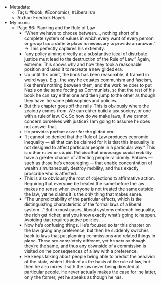 - Metadata:
    - Tags: #book, #Economics, #Liberalism
    - Author: Friedrick Hayek
- My notes:
    - Page 86: Planning and the Rule of Law
        - “When we have to choose between..., nothing short of a complete system of values in which every want of every person or group has a definite place is necessary to provide an answer.” -> This perfectly captures his extremity.
        - “any policy aiming directly at a substantive ideal of distribute justice must lead to the destruction of the Rule of Law.” Again, extreme. This shows why and how they took a reasonable position and used it to recreate a new gilded era.
        - Up until this point, the book has been reasonable, if framed in weird ways. E.g., the way he equates communism and fascism, like there’s nothing between them, and the work he does to put Nazis on the same footing as Communists, so that the rest of his book he can say either one and then jump to the other as though they have the same philosophies and policies.
        - But this chapter goes off the rails. This is obviously where the zealotry comes from. We can either build a just society, or one with a rule of law. Ok. So how do we make laws, if we cannot concern ourselves with justice? I am going to assume he does not answer that.
        - He provides perfect cover for the gilded era:
        - “It cannot be denied that the Rule of Law produces economic inequality — all that can be claimed for it is that this inequality is not designed to affect particular people in a particular way.” This is either naive or stupid. Policies that encourage social mobility have a greater chance of affecting people randomly. Policies — such as those he’s encouraging — that enable concentration of wealth simultaneously destroy mobility, and thus exactly proscribe who is affected.
        - This is also obviously the root of objections to affirmative action. Requiring that everyone be treated the same before the law makes no sense when everyone is not treated the same outside the law, yet he claims it is the only thing that makes sense.
        - “The unpredictability of the particular effects, which is the distinguishing characteristic of the formal laws of a liberal system...” But in most cases, liberal systems entrench inequality, the rich get richer, and you know exactly what’s going to happen. Avoiding that requires active policies.
        - Now he’s confusing things. He’s focused so far this chapter on the law giving any preference, but then he suddenly switches back to laws that put planning commissions and related things in place. These are completely different, yet he acts as though they’re the same, and thus any downside of a commission is visited on the consequences of a law with a preference.
        - He keeps talking about people being able to predict the behavior of the state, which I think of as the basis of the rule of law, but then he also mixes it with the law never being directed at particular people. He never actually makes the case for the latter, only the former, yet he speaks as though he has.
